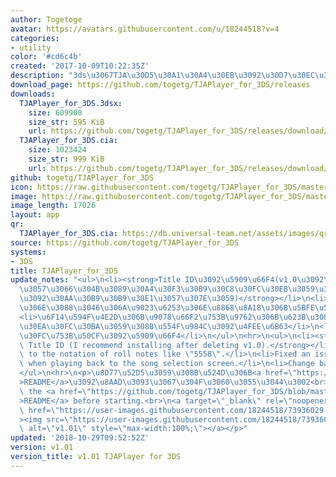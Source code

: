 ```yaml
---
author: Togetoge
avatar: https://avatars.githubusercontent.com/u/18244518?v=4
categories:
- utility
color: '#cd6c4b'
created: '2017-10-09T10:22:35Z'
description: "3ds\u3067TJA\u30D5\u30A1\u30A4\u30EB\u3092\u30D7\u30EC\u30A4\u3059\u308B"
download_page: https://github.com/togetg/TJAPlayer_for_3DS/releases
downloads:
  TJAPlayer_for_3DS.3dsx:
    size: 609900
    size_str: 595 KiB
    url: https://github.com/togetg/TJAPlayer_for_3DS/releases/download/v1.01/TJAPlayer_for_3DS.3dsx
  TJAPlayer_for_3DS.cia:
    size: 1023424
    size_str: 999 KiB
    url: https://github.com/togetg/TJAPlayer_for_3DS/releases/download/v1.01/TJAPlayer_for_3DS.cia
github: togetg/TJAPlayer_for_3DS
icon: https://raw.githubusercontent.com/togetg/TJAPlayer_for_3DS/master/resources/icon.png
image: https://raw.githubusercontent.com/togetg/TJAPlayer_for_3DS/master/resources/banner.png
image_length: 17026
layout: app
qr:
  TJAPlayer_for_3DS.cia: https://db.universal-team.net/assets/images/qr/tjaplayer_for_3ds.cia.png
source: https://github.com/togetg/TJAPlayer_for_3DS
systems:
- 3DS
title: TJAPlayer_for_3DS
update_notes: "<ul>\n<li><strong>Title ID\u3092\u5909\u66F4(v1.0\u3092\u524A\u9664\
  \u3057\u3066\u304B\u3089\u30A4\u30F3\u30B9\u30C8\u30FC\u30EB\u3059\u308B\u3053\u3068\
  \u3092\u30AA\u30B9\u30B9\u30E1\u3057\u307E\u3059)</strong></li>\n<li>\u300C5558\u300D\
  \u306E\u3088\u3046\u306A\u9023\u6253\u306E\u8868\u8A18\u306B\u5BFE\u5FDC</li>\n\
  <li>\u6F14\u594F\u4E2D\u306B\u9078\u66F2\u753B\u9762\u306B\u623B\u308B\u3068\u30D5\
  \u30EA\u30FC\u30BA\u3059\u308B\u554F\u984C\u3092\u4FEE\u6B63</li>\n<li>\u30D0\u30CA\
  \u30FC\u753B\u50CF\u3092\u5909\u66F4</li>\n</ul>\n<hr>\n<ul>\n<li><strong>Change\
  \ Title ID (I recommend installing after deleting v1.0).</strong></li>\n<li>Corresponds\
  \ to the notation of roll notes like \"5558\".</li>\n<li>Fixed an issue that freezes\
  \ when playing back to the song selection screen.</li>\n<li>Change banner image.</li>\n\
  </ul>\n<hr>\n<p>\u8D77\u52D5\u3059\u308B\u524D\u306B<a href=\"https://github.com/togetg/TJAPlayer_for_3DS/blob/master/README.md\"\
  >README</a>\u3092\u8AAD\u3093\u3067\u304F\u3060\u3055\u3044\u3002<br>\nPlease read\
  \ the <a href=\"https://github.com/togetg/TJAPlayer_for_3DS/blob/master/README_en.md\"\
  >README</a> before starting.<br>\n<a target=\"_blank\" rel=\"noopener noreferrer\"\
  \ href=\"https://user-images.githubusercontent.com/18244518/73936029-3fba1a00-4925-11ea-9625-025318cbc5e0.png\"\
  ><img src=\"https://user-images.githubusercontent.com/18244518/73936029-3fba1a00-4925-11ea-9625-025318cbc5e0.png\"\
  \ alt=\"v1.01\" style=\"max-width:100%;\"></a></p>"
updated: '2018-10-29T09:52:52Z'
version: v1.01
version_title: v1.01 TJAPlayer for 3DS
---
```

